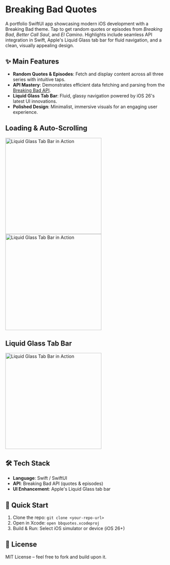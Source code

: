 # Breaking Bad Quotes

A portfolio SwiftUI app showcasing modern iOS development with a Breaking Bad theme. Tap to get random quotes or episodes from *Breaking Bad*, *Better Call Saul*, and *El Camino*. Highlights include seamless API integration in Swift, Apple's Liquid Glass tab bar for fluid navigation, and a clean, visually appealing design.

## ✨ Main Features

- **Random Quotes & Episodes**: Fetch and display content across all three series with intuitive taps.
- **API Mastery**: Demonstrates efficient data fetching and parsing from the [Breaking Bad API](https://breakingbadapi.com/).
- **Liquid Glass Tab Bar**: Fluid, glassy navigation powered by iOS 26's latest UI innovations.
- **Polished Design**: Minimalist, immersive visuals for an engaging user experience.

## Loading & Auto-Scrolling

<img src="https://github.com/user-attachments/assets/272926a7-40d9-4704-bf61-71ef91c71057" width="300" alt="Liquid Glass Tab Bar in Action"> <img src="https://github.com/user-attachments/assets/e1ec50a4-20ba-4850-950f-798fa806ad3a" width="300" alt="Liquid Glass Tab Bar in Action">

## Liquid Glass Tab Bar

<img src="https://github.com/user-attachments/assets/e1ec50a4-20ba-4850-950f-798fa806ad3a" width="300" alt="Liquid Glass Tab Bar in Action">

## 🛠 Tech Stack

- **Language**: Swift / SwiftUI
- **API**: Breaking Bad API (quotes & episodes)
- **UI Enhancement**: Apple's Liquid Glass tab bar

## 🚀 Quick Start

1. Clone the repo: `git clone <your-repo-url>`
2. Open in Xcode: `open bbquotes.xcodeproj`
3. Build & Run: Select iOS simulator or device (iOS 26+)

## 📝 License

MIT License – feel free to fork and build upon it.
